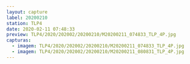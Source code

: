 ```yaml
---
layout: capture
label: 20200210
station: TLP4
date: 2020-02-11 07:48:33
preview: TLP4/2020/202002/20200210/M20200211_074833_TLP_4P.jpg
capturas:
  - imagem: TLP4/2020/202002/20200210/M20200211_074833_TLP_4P.jpg
  - imagem: TLP4/2020/202002/20200210/M20200211_080831_TLP_4P.jpg
---
```

